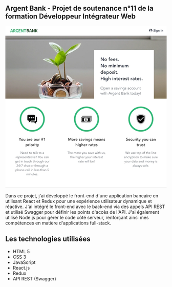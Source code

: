## Argent Bank - Projet de soutenance n°11 de la formation Développeur Intégrateur Web

![Argent Bank](ArgentBank.webp)

Dans ce projet, j'ai développé le front-end d'une application bancaire en utilisant React et Redux pour une expérience utilisateur dynamique et réactive. J'ai intégré le front-end avec le back-end via des appels API REST et utilisé Swagger pour définir les points d'accès de l'API. J'ai également utilisé Node.js pour gérer le code côté serveur, renforçant ainsi mes compétences en matière d'applications full-stack.

## Les technologies utilisées

- HTML 5
- CSS 3
- JavaScript
- React.js
- Redux
- API REST (Swagger)